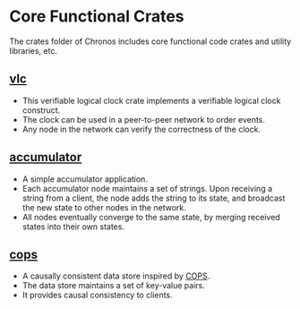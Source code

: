 # Core Functional Crates

The crates folder of Chronos includes core functional code crates and utility libraries, etc.

## [vlc](./vlc/)

- This verifiable logical clock crate implements a verifiable logical clock construct. 
- The clock can be used in a peer-to-peer network to order events. 
- Any node in the network can verify the correctness of the clock.

## [accumulator](./accumulator/)

- A simple accumulator application.
- Each accumulator node maintains a set of strings. Upon receiving a string from a client, the node adds the string to its state, and broadcast the new state to other nodes in the network. 
- All nodes eventually converge to the same state, by merging received states into their own states.

## [cops](./cops/)

- A causally consistent data store inspired by [COPS](https://www.cs.cmu.edu/~dga/papers/cops-sosp2011.pdf).
- The data store maintains a set of key-value pairs. 
- It provides causal consistency to clients.

